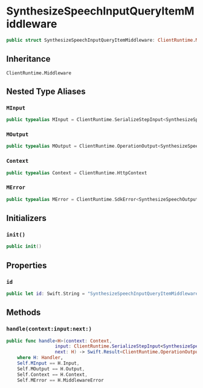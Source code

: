 # SynthesizeSpeechInputQueryItemMiddleware

``` swift
public struct SynthesizeSpeechInputQueryItemMiddleware: ClientRuntime.Middleware 
```

## Inheritance

`ClientRuntime.Middleware`

## Nested Type Aliases

### `MInput`

``` swift
public typealias MInput = ClientRuntime.SerializeStepInput<SynthesizeSpeechInput>
```

### `MOutput`

``` swift
public typealias MOutput = ClientRuntime.OperationOutput<SynthesizeSpeechOutputResponse>
```

### `Context`

``` swift
public typealias Context = ClientRuntime.HttpContext
```

### `MError`

``` swift
public typealias MError = ClientRuntime.SdkError<SynthesizeSpeechOutputError>
```

## Initializers

### `init()`

``` swift
public init() 
```

## Properties

### `id`

``` swift
public let id: Swift.String = "SynthesizeSpeechInputQueryItemMiddleware"
```

## Methods

### `handle(context:input:next:)`

``` swift
public func handle<H>(context: Context,
                  input: ClientRuntime.SerializeStepInput<SynthesizeSpeechInput>,
                  next: H) -> Swift.Result<ClientRuntime.OperationOutput<SynthesizeSpeechOutputResponse>, MError>
    where H: Handler,
    Self.MInput == H.Input,
    Self.MOutput == H.Output,
    Self.Context == H.Context,
    Self.MError == H.MiddlewareError
```
